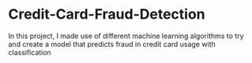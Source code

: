 # Credit-Card-Fraud-Detection
In this project, I made use of different machine learning algorithms to try and create a model that predicts fraud in credit card usage with classification
